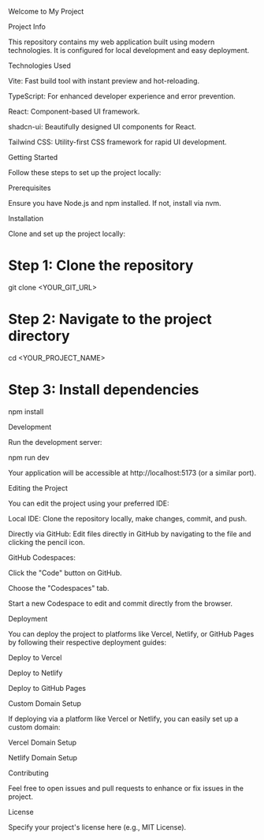 Welcome to My Project

Project Info

This repository contains my web application built using modern technologies. It is configured for local development and easy deployment.

Technologies Used

Vite: Fast build tool with instant preview and hot-reloading.

TypeScript: For enhanced developer experience and error prevention.

React: Component-based UI framework.

shadcn-ui: Beautifully designed UI components for React.

Tailwind CSS: Utility-first CSS framework for rapid UI development.

Getting Started

Follow these steps to set up the project locally:

Prerequisites

Ensure you have Node.js and npm installed. If not, install via nvm.

Installation

Clone and set up the project locally:

# Step 1: Clone the repository
git clone <YOUR_GIT_URL>

# Step 2: Navigate to the project directory
cd <YOUR_PROJECT_NAME>

# Step 3: Install dependencies
npm install

Development

Run the development server:

npm run dev

Your application will be accessible at http://localhost:5173 (or a similar port).

Editing the Project

You can edit the project using your preferred IDE:

Local IDE: Clone the repository locally, make changes, commit, and push.

Directly via GitHub: Edit files directly in GitHub by navigating to the file and clicking the pencil icon.

GitHub Codespaces:

Click the "Code" button on GitHub.

Choose the "Codespaces" tab.

Start a new Codespace to edit and commit directly from the browser.

Deployment

You can deploy the project to platforms like Vercel, Netlify, or GitHub Pages by following their respective deployment guides:

Deploy to Vercel

Deploy to Netlify

Deploy to GitHub Pages

Custom Domain Setup

If deploying via a platform like Vercel or Netlify, you can easily set up a custom domain:

Vercel Domain Setup

Netlify Domain Setup

Contributing

Feel free to open issues and pull requests to enhance or fix issues in the project.

License

Specify your project's license here (e.g., MIT License).
